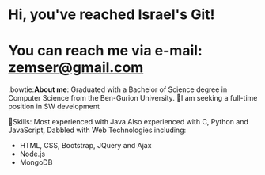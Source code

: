 # Hi, you've reached Israel's Git! 
# You can reach me via e-mail: zemser@gmail.com
:bowtie:**About me**:
Graduated with a Bachelor of Science degree in Computer Science from the Ben-Gurion University.
:mag_right:I am seeking a full-time position in SW development

:briefcase:Skills:
Most experienced with Java 
Also experienced with C, Python and JavaScript,
Dabbled with Web Technologies including:
- HTML, CSS, Bootstrap, JQuery and Ajax
- Node.js
- MongoDB


<!--
**zemser/zemser** is a ✨ _special_ ✨ repository because its `README.md` (this file) appears on your GitHub profile.

Here are some ideas to get you started:

- 🔭 I’m currently working on ...
- 🌱 I’m currently learning ...
- 👯 I’m looking to collaborate on ...
- 🤔 I’m looking for help with ...
- 💬 Ask me about ...
- 📫 How to reach me: ...
- 😄 Pronouns: ...
- ⚡ Fun fact: ...
-->
